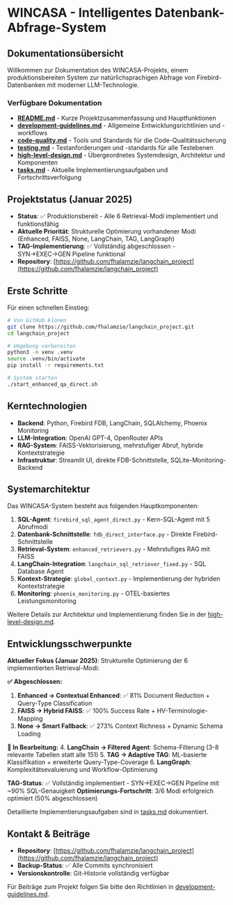 # WINCASA - Intelligentes Datenbank-Abfrage-System

## Dokumentationsübersicht

Willkommen zur Dokumentation des WINCASA-Projekts, einem produktionsbereiten System zur natürlichsprachigen Abfrage von Firebird-Datenbanken mit moderner LLM-Technologie.

### Verfügbare Dokumentation

* **[README.md](README.md)** - Kurze Projektzusammenfassung und Hauptfunktionen
* **[development-guidelines.md](development-guidelines.md)** - Allgemeine Entwicklungsrichtlinien und -workflows
* **[code-quality.md](code-quality.md)** - Tools und Standards für die Code-Qualitätssicherung
* **[testing.md](testing.md)** - Testanforderungen und -standards für alle Testebenen
* **[high-level-design.md](high-level-design.md)** - Übergeordnetes Systemdesign, Architektur und Komponenten
* **[tasks.md](tasks.md)** - Aktuelle Implementierungsaufgaben und Fortschrittsverfolgung

## Projektstatus (Januar 2025)

* **Status**: ✅ Produktionsbereit - Alle 6 Retrieval-Modi implementiert und funktionsfähig
* **Aktuelle Priorität**: Strukturelle Optimierung vorhandener Modi (Enhanced, FAISS, None, LangChain, TAG, LangGraph)
* **TAG-Implementierung**: ✅ Vollständig abgeschlossen - SYN→EXEC→GEN Pipeline funktional
* **Repository**: [https://github.com/fhalamzie/langchain_project](https://github.com/fhalamzie/langchain_project)

## Erste Schritte

Für einen schnellen Einstieg:

```bash
# Von GitHub klonen
git clone https://github.com/fhalamzie/langchain_project.git
cd langchain_project

# Umgebung vorbereiten
python3 -m venv .venv
source .venv/bin/activate
pip install -r requirements.txt

# System starten
./start_enhanced_qa_direct.sh
```

## Kerntechnologien

* **Backend**: Python, Firebird FDB, LangChain, SQLAlchemy, Phoenix Monitoring
* **LLM-Integration**: OpenAI GPT-4, OpenRouter APIs
* **RAG-System**: FAISS-Vektorisierung, mehrstufiger Abruf, hybride Kontextstrategie
* **Infrastruktur**: Streamlit UI, direkte FDB-Schnittstelle, SQLite-Monitoring-Backend

## Systemarchitektur

Das WINCASA-System besteht aus folgenden Hauptkomponenten:

1. **SQL-Agent**: `firebird_sql_agent_direct.py` - Kern-SQL-Agent mit 5 Abrufmodi
2. **Datenbank-Schnittstelle**: `fdb_direct_interface.py` - Direkte Firebird-Schnittstelle
3. **Retrieval-System**: `enhanced_retrievers.py` - Mehrstufiges RAG mit FAISS
4. **LangChain-Integration**: `langchain_sql_retriever_fixed.py` - SQL Database Agent
5. **Kontext-Strategie**: `global_context.py` - Implementierung der hybriden Kontextstrategie
6. **Monitoring**: `phoenix_monitoring.py` - OTEL-basiertes Leistungsmonitoring

Weitere Details zur Architektur und Implementierung finden Sie in der [high-level-design.md](high-level-design.md).

## Entwicklungsschwerpunkte

**Aktueller Fokus (Januar 2025)**: Strukturelle Optimierung der 6 implementierten Retrieval-Modi:

**✅ Abgeschlossen:**
1. **Enhanced → Contextual Enhanced**: ✅ 81% Document Reduction + Query-Type Classification
2. **FAISS → Hybrid FAISS**: ✅ 100% Success Rate + HV-Terminologie-Mapping  
3. **None → Smart Fallback**: ✅ 273% Context Richness + Dynamic Schema Loading

**🔄 In Bearbeitung:**
4. **LangChain → Filtered Agent**: Schema-Filterung (3-8 relevante Tabellen statt alle 151)
5. **TAG → Adaptive TAG**: ML-basierte Klassifikation + erweiterte Query-Type-Coverage
6. **LangGraph**: Komplexitätsevaluierung und Workflow-Optimierung

**TAG-Status**: ✅ Vollständig implementiert - SYN→EXEC→GEN Pipeline mit ~90% SQL-Genauigkeit
**Optimierungs-Fortschritt**: 3/6 Modi erfolgreich optimiert (50% abgeschlossen)

Detaillierte Implementierungsaufgaben sind in [tasks.md](tasks.md) dokumentiert.

## Kontakt & Beiträge

* **Repository**: [https://github.com/fhalamzie/langchain_project](https://github.com/fhalamzie/langchain_project)
* **Backup-Status**: ✅ Alle Commits synchronisiert
* **Versionskontrolle**: Git-Historie vollständig verfügbar

Für Beiträge zum Projekt folgen Sie bitte den Richtlinien in [development-guidelines.md](development-guidelines.md).